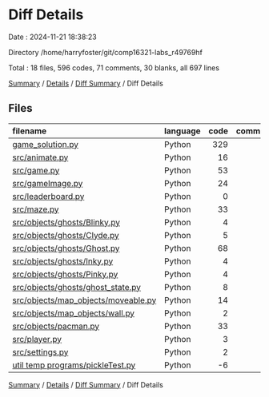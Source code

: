 # Diff Details

Date : 2024-11-21 18:38:23

Directory /home/harryfoster/git/comp16321-labs_r49769hf

Total : 18 files,  596 codes, 71 comments, 30 blanks, all 697 lines

[Summary](results.md) / [Details](details.md) / [Diff Summary](diff.md) / Diff Details

## Files
| filename | language | code | comment | blank | total |
| :--- | :--- | ---: | ---: | ---: | ---: |
| [game_solution.py](/game_solution.py) | Python | 329 | 22 | 4 | 355 |
| [src/animate.py](/src/animate.py) | Python | 16 | 6 | -1 | 21 |
| [src/game.py](/src/game.py) | Python | 53 | 15 | 4 | 72 |
| [src/gameImage.py](/src/gameImage.py) | Python | 24 | 2 | 2 | 28 |
| [src/leaderboard.py](/src/leaderboard.py) | Python | 0 | 0 | 2 | 2 |
| [src/maze.py](/src/maze.py) | Python | 33 | 5 | 0 | 38 |
| [src/objects/ghosts/Blinky.py](/src/objects/ghosts/Blinky.py) | Python | 4 | 0 | 2 | 6 |
| [src/objects/ghosts/Clyde.py](/src/objects/ghosts/Clyde.py) | Python | 5 | 0 | 2 | 7 |
| [src/objects/ghosts/Ghost.py](/src/objects/ghosts/Ghost.py) | Python | 68 | 11 | -1 | 78 |
| [src/objects/ghosts/Inky.py](/src/objects/ghosts/Inky.py) | Python | 4 | 0 | 1 | 5 |
| [src/objects/ghosts/Pinky.py](/src/objects/ghosts/Pinky.py) | Python | 4 | 2 | 1 | 7 |
| [src/objects/ghosts/ghost_state.py](/src/objects/ghosts/ghost_state.py) | Python | 8 | 0 | 2 | 10 |
| [src/objects/map_objects/moveable.py](/src/objects/map_objects/moveable.py) | Python | 14 | 2 | 2 | 18 |
| [src/objects/map_objects/wall.py](/src/objects/map_objects/wall.py) | Python | 2 | 0 | 2 | 4 |
| [src/objects/pacman.py](/src/objects/pacman.py) | Python | 33 | 6 | 6 | 45 |
| [src/player.py](/src/player.py) | Python | 3 | 0 | 2 | 5 |
| [src/settings.py](/src/settings.py) | Python | 2 | 0 | 1 | 3 |
| [util temp programs/pickleTest.py](/util%20temp%20programs/pickleTest.py) | Python | -6 | 0 | -1 | -7 |

[Summary](results.md) / [Details](details.md) / [Diff Summary](diff.md) / Diff Details